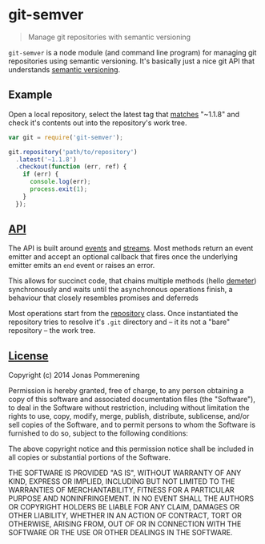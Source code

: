 # git-semver

> Manage git repositories with semantic versioning

`git-semver` is a node module (and command line program) for managing git
repositories using semantic versioning. It's basically just a nice git API
that understands [semantic versioning][semver].

## Example

Open a local repository, select the latest tag that
[matches](https://www.npmjs.org/package/semver) "~1.1.8" and
check it's contents out into the repository's work tree.

```javascript
var git = require('git-semver');

git.repository('path/to/repository')
  .latest('~1.1.8')
  .checkout(function (err, ref) {
    if (err) {
      console.log(err);
      process.exit(1);
    }
  });
```

## [API](doc/api)

The API is built around [events][events] and [streams][stream]. Most methods
return an event emitter and accept an optional callback that fires once the
underlying emitter emits an `end` event or raises an error.

This allows for succinct code, that chains multiple methods (hello
[demeter](http://en.wikipedia.org/wiki/Law_of_Demeter)) synchronously and
waits until the asynchronous operations finish, a behaviour that closely
resembles promises and deferreds

Most operations start from the [repository](doc/api/repository.md) class.
Once instantiated the repository tries to resolve it's `.git` directory and
– it its not a "bare" repository – the work tree.

[semver]: http://semver.org "Semantic Versioning 2.0.0"
[events]: http://nodejs.org/api/events.html "nodejs.org/api: Events"
[stream]: http://nodejs.org/api/stream.html "nodejs.org/api: Stream"

## [License](LICENSE-MIT)

Copyright (c) 2014 Jonas Pommerening

Permission is hereby granted, free of charge, to any person obtaining a copy of
this software and associated documentation files (the "Software"), to deal in
the Software without restriction, including without limitation the rights to
use, copy, modify, merge, publish, distribute, sublicense, and/or sell copies of
the Software, and to permit persons to whom the Software is furnished to do so,
subject to the following conditions:

The above copyright notice and this permission notice shall be included in all
copies or substantial portions of the Software.

THE SOFTWARE IS PROVIDED "AS IS", WITHOUT WARRANTY OF ANY KIND, EXPRESS OR
IMPLIED, INCLUDING BUT NOT LIMITED TO THE WARRANTIES OF MERCHANTABILITY, FITNESS
FOR A PARTICULAR PURPOSE AND NONINFRINGEMENT. IN NO EVENT SHALL THE AUTHORS OR
COPYRIGHT HOLDERS BE LIABLE FOR ANY CLAIM, DAMAGES OR OTHER LIABILITY, WHETHER
IN AN ACTION OF CONTRACT, TORT OR OTHERWISE, ARISING FROM, OUT OF OR IN
CONNECTION WITH THE SOFTWARE OR THE USE OR OTHER DEALINGS IN THE SOFTWARE.
